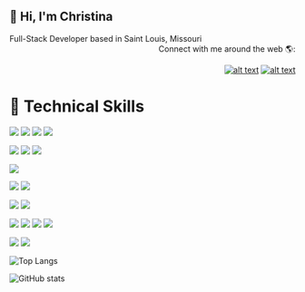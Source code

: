<h2>👋 Hi, I'm Christina</h2> Full-Stack Developer based in Saint Louis, Missouri

<!-- ![](https://visitor-badge.laobi.icu/badge?page_id=christinichka.christinichka) -->

<!-- <h3>Full-Stack Developer</h3> -->
<div align="right">Connect with me around the web 🌎:

<a href="https://www.linkedin.com/in/christina-varghese"> ![alt text](https://img.shields.io/badge/-LinkedIn-informational?style=plastic&logo=linkedIn&logoColor=white)</a> <a href="https://twitter.com/Christinichka">![alt text](https://img.shields.io/badge/-Twitter-informational?style=plastic&logo=Twitter&logoColor=white) </a>
           </div>
                                                               
# 💼 Technical Skills
<!-- Programming Languages -->
![](https://img.shields.io/badge/Language-JavaScript-informational?style=flat&logo=javascript&logoColor=white&color=4AB197)
![](https://img.shields.io/badge/Language-TypeScript-informational?style=flat&logo=TypeScript&logoColor=white&color=4AB197)
![](https://img.shields.io/badge/Language-Java-informational?style=flat&logo=Java&logoColor=white&color=4AB197)
![](https://img.shields.io/badge/Language-Python-informational?style=flat&logo=python&logoColor=white&color=4AB197)
<!-- Frameworks -->           
![](https://img.shields.io/badge/Framework-Bootstrap-informational?style=flat&logo=bootstrap&logoColor=white&color=4AB197)
![](https://img.shields.io/badge/Framework-Angular-informational?style=flat&logo=angular&logoColor=white&color=4AB197)
![](https://img.shields.io/badge/Framework-SpringBoot-informational?style=flat&logo=Spring&logoColor=white&color=4AB197)
<!-- Database -->
![](https://img.shields.io/badge/Database-SQL-informational?style=flat&logo=SQLite&logoColor=white&color=4AB197)
<!-- Tests -->
![](https://img.shields.io/badge/Test-Jasmine-informational?style=flat&logo=Jasmine&logoColor=white&color=4AB197)
![](https://img.shields.io/badge/Test-Gradle-informational?style=flat&logo=gradle&logoColor=white&color=4AB197)
<!-- Markup -->          
![](https://img.shields.io/badge/Markup-HTML-informational?style=flat&logo=html5&logoColor=white&color=4AB197)
![](https://img.shields.io/badge/Markup-CSS-informational?style=flat&logo=css3&logoColor=white&color=4AB197)
<!-- IDEs -->
![](https://img.shields.io/badge/IDE-JupyterNotebook-informational?style=flat&logo=jupyter&logoColor=white&color=4AB197)
![](https://img.shields.io/badge/IDE-VisualStudioCode-informational?style=flat&logo=visualstudiocode&logoColor=white&color=4AB197)
![](https://img.shields.io/badge/IDE-SublimeText-informational?style=flat&logo=sublimetext&logoColor=white&color=4AB197)
![](https://img.shields.io/badge/IDE-IntelliJ-informational?style=flat&logo=IntelliJ&logoColor=white&color=4AB197)
<!-- GitHub -->
![](https://img.shields.io/badge/REPO-GitHub-informational?style=flat&logo=GitHub&logoColor=white&color=4AB197)
![](https://img.shields.io/badge/REPO-Git-informational?style=flat&logo=git&logoColor=white&color=4AB197)

<!-- <h3> My Languages and Tools: </h3> -->
![Top Langs](https://github-readme-stats.vercel.app/api/top-langs/?username=christinichka&theme=cobalt)

![GitHub stats](https://github-readme-stats.vercel.app/api?username=christinichka&show_icons=true&theme=cobalt)

